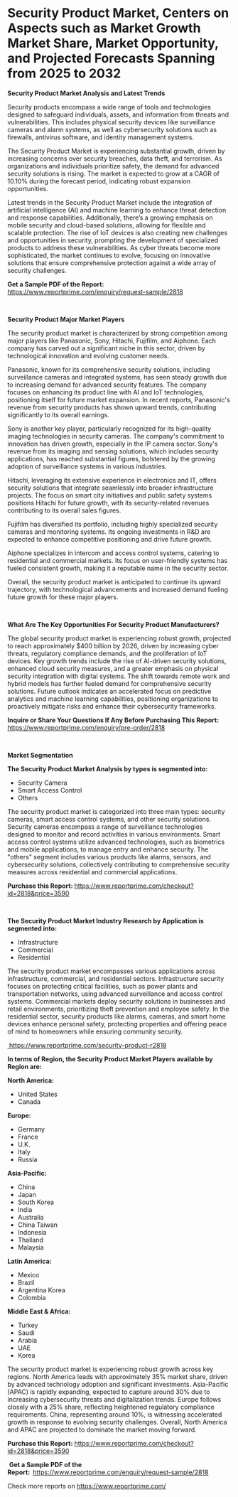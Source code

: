 <p><h1>Security Product Market, Centers on Aspects such as Market Growth Market Share, Market Opportunity, and Projected Forecasts Spanning from 2025 to 2032</h1></p><p><strong>Security Product Market Analysis and Latest Trends</strong></p>
<p><p>Security products encompass a wide range of tools and technologies designed to safeguard individuals, assets, and information from threats and vulnerabilities. This includes physical security devices like surveillance cameras and alarm systems, as well as cybersecurity solutions such as firewalls, antivirus software, and identity management systems.</p><p>The Security Product Market is experiencing substantial growth, driven by increasing concerns over security breaches, data theft, and terrorism. As organizations and individuals prioritize safety, the demand for advanced security solutions is rising. The market is expected to grow at a CAGR of 10.10% during the forecast period, indicating robust expansion opportunities.</p><p>Latest trends in the Security Product Market include the integration of artificial intelligence (AI) and machine learning to enhance threat detection and response capabilities. Additionally, there’s a growing emphasis on mobile security and cloud-based solutions, allowing for flexible and scalable protection. The rise of IoT devices is also creating new challenges and opportunities in security, prompting the development of specialized products to address these vulnerabilities. As cyber threats become more sophisticated, the market continues to evolve, focusing on innovative solutions that ensure comprehensive protection against a wide array of security challenges.</p></p>
<p><strong>Get a Sample PDF of the Report:&nbsp;</strong> <a href="https://www.reportprime.com/enquiry/request-sample/2818?utm_campaign=3454&utm_medium=2&utm_source=Github&utm_content=ia&utm_term=18032025&utm_id=security-product">https://www.reportprime.com/enquiry/request-sample/2818</a></p>
<p>&nbsp;</p>
<p><strong>Security Product Major Market Players</strong></p>
<p><p>The security product market is characterized by strong competition among major players like Panasonic, Sony, Hitachi, Fujifilm, and Aiphone. Each company has carved out a significant niche in this sector, driven by technological innovation and evolving customer needs.</p><p>Panasonic, known for its comprehensive security solutions, including surveillance cameras and integrated systems, has seen steady growth due to increasing demand for advanced security features. The company focuses on enhancing its product line with AI and IoT technologies, positioning itself for future market expansion. In recent reports, Panasonic's revenue from security products has shown upward trends, contributing significantly to its overall earnings.</p><p>Sony is another key player, particularly recognized for its high-quality imaging technologies in security cameras. The company's commitment to innovation has driven growth, especially in the IP camera sector. Sony's revenue from its imaging and sensing solutions, which includes security applications, has reached substantial figures, bolstered by the growing adoption of surveillance systems in various industries.</p><p>Hitachi, leveraging its extensive experience in electronics and IT, offers security solutions that integrate seamlessly into broader infrastructure projects. The focus on smart city initiatives and public safety systems positions Hitachi for future growth, with its security-related revenues contributing to its overall sales figures.</p><p>Fujifilm has diversified its portfolio, including highly specialized security cameras and monitoring systems. Its ongoing investments in R&D are expected to enhance competitive positioning and drive future growth.</p><p>Aiphone specializes in intercom and access control systems, catering to residential and commercial markets. Its focus on user-friendly systems has fueled consistent growth, making it a reputable name in the security sector.</p><p>Overall, the security product market is anticipated to continue its upward trajectory, with technological advancements and increased demand fueling future growth for these major players.</p></p>
<p>&nbsp;</p>
<p><strong>What Are The Key Opportunities For Security Product Manufacturers?</strong></p>
<p><p>The global security product market is experiencing robust growth, projected to reach approximately $400 billion by 2026, driven by increasing cyber threats, regulatory compliance demands, and the proliferation of IoT devices. Key growth trends include the rise of AI-driven security solutions, enhanced cloud security measures, and a greater emphasis on physical security integration with digital systems. The shift towards remote work and hybrid models has further fueled demand for comprehensive security solutions. Future outlook indicates an accelerated focus on predictive analytics and machine learning capabilities, positioning organizations to proactively mitigate risks and enhance their cybersecurity frameworks.</p></p>
<p><strong>Inquire or Share Your Questions If Any Before Purchasing This Report:</strong> <a href="https://www.reportprime.com/enquiry/pre-order/2818?utm_campaign=3454&utm_medium=2&utm_source=Github&utm_content=ia&utm_term=18032025&utm_id=security-product">https://www.reportprime.com/enquiry/pre-order/2818</a></p>
<p>&nbsp;</p>
<p><strong>Market Segmentation</strong></p>
<p><strong>The Security Product Market Analysis by types is segmented into:</strong></p>
<p><ul><li>Security Camera</li><li>Smart Access Control</li><li>Others</li></ul></p>
<p><p>The security product market is categorized into three main types: security cameras, smart access control systems, and other security solutions. Security cameras encompass a range of surveillance technologies designed to monitor and record activities in various environments. Smart access control systems utilize advanced technologies, such as biometrics and mobile applications, to manage entry and enhance security. The "others" segment includes various products like alarms, sensors, and cybersecurity solutions, collectively contributing to comprehensive security measures across residential and commercial applications.</p></p>
<p><strong>Purchase this Report:&nbsp;</strong><a href="https://www.reportprime.com/checkout?id=2818&price=3590&utm_campaign=3454&utm_medium=2&utm_source=Github&utm_content=ia&utm_term=18032025&utm_id=security-product">https://www.reportprime.com/checkout?id=2818&price=3590</a></p>
<p>&nbsp;</p>
<p><strong>The Security Product Market Industry Research by Application is segmented into:</strong></p>
<p><ul><li>Infrastructure</li><li>Commercial</li><li>Residential</li></ul></p>
<p><p>The security product market encompasses various applications across infrastructure, commercial, and residential sectors. Infrastructure security focuses on protecting critical facilities, such as power plants and transportation networks, using advanced surveillance and access control systems. Commercial markets deploy security solutions in businesses and retail environments, prioritizing theft prevention and employee safety. In the residential sector, security products like alarms, cameras, and smart home devices enhance personal safety, protecting properties and offering peace of mind to homeowners while ensuring community security.</p></p>
<p><a href="https://www.reportprime.com/security-product-r2818?utm_campaign=3454&utm_medium=2&utm_source=Github&utm_content=ia&utm_term=18032025&utm_id=security-product">&nbsp;https://www.reportprime.com/security-product-r2818</a></p>
<p><strong>In terms of Region, the Security Product Market Players available by Region are:</strong></p>
<p>
    <p> <strong> North America: </strong>
        <ul>
            <li>United States</li>
            <li>Canada</li>
        </ul>
        </p> 
    <p> <strong> Europe: </strong>
        <ul>
            <li>Germany</li>
            <li>France</li>
            <li>U.K.</li>
            <li>Italy</li>
            <li>Russia</li>
        </ul>
        </p> 
    <p> <strong> Asia-Pacific: </strong>
        <ul>
            <li>China</li>
            <li>Japan</li>
            <li>South Korea</li>
            <li>India</li>
            <li>Australia</li>
            <li>China Taiwan</li>
            <li>Indonesia</li>
            <li>Thailand</li>
            <li>Malaysia</li>
        </ul>
        </p> 
    <p> <strong> Latin America: </strong>
        <ul>
            <li>Mexico</li>
            <li>Brazil</li>
            <li>Argentina Korea</li>
            <li>Colombia</li>
        </ul>
        </p> 
    <p> <strong> Middle East & Africa: </strong>
        <ul>
            <li>Turkey</li>
            <li>Saudi</li>
            <li>Arabia</li>
            <li>UAE</li>
            <li>Korea</li>
        </ul>
    </p>
    </p>
<p><p>The security product market is experiencing robust growth across key regions. North America leads with approximately 35% market share, driven by advanced technology adoption and significant investments. Asia-Pacific (APAC) is rapidly expanding, expected to capture around 30% due to increasing cybersecurity threats and digitalization trends. Europe follows closely with a 25% share, reflecting heightened regulatory compliance requirements. China, representing around 10%, is witnessing accelerated growth in response to evolving security challenges. Overall, North America and APAC are projected to dominate the market moving forward.</p></p>
<p><strong>Purchase this Report: </strong><a href="https://www.reportprime.com/checkout?id=2818&price=3590&utm_campaign=3454&utm_medium=2&utm_source=Github&utm_content=ia&utm_term=18032025&utm_id=security-product">https://www.reportprime.com/checkout?id=2818&price=3590</a></p>
<p>&nbsp;<strong>Get a Sample PDF of the Report:&nbsp;&nbsp;</strong><a href="https://www.reportprime.com/enquiry/request-sample/2818?utm_campaign=3454&utm_medium=2&utm_source=Github&utm_content=ia&utm_term=18032025&utm_id=security-product">https://www.reportprime.com/enquiry/request-sample/2818</a></p>
<p><strong></strong></p>
<p>Check more reports on <a href="https://www.reportprime.com/?utm_campaign=3454&utm_medium=2&utm_source=Github&utm_content=ia&utm_term=18032025&utm_id=security-product">https://www.reportprime.com/</a></p>